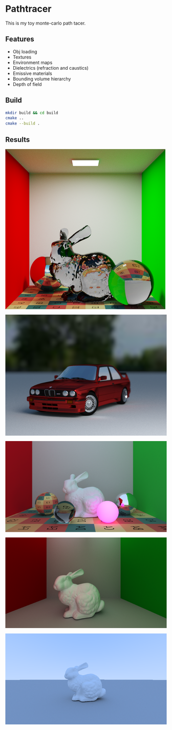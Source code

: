 # Pathtracer

This is my toy monte-carlo path tacer.

## Features

-   Obj loading
-   Textures
-   Environment maps
-   Dielectrics (refraction and caustics)
-   Emissive materials
-   Bounding volume hierarchy
-   Depth of field

## Build

```bash
mkdir build && cd build
cmake ..
cmake --build .
```

## Results

![](./doc/results/render_d94b533_1024_3_25-11-2024_202142.png)

![](./doc/results/render_5000s_3b_1731181914.png)

![](./doc/results/render_5000s_3b_1731060148.png)

![](./doc/results/cornell_box_10000s_3b_1730735703.png)

![](./doc/results/bunny_10000s_3b.png)
